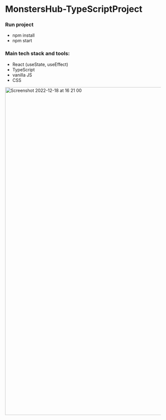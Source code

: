 # MonstersHub-TypeScriptProject

### Run project 
- npm install
- npm start

### Main tech stack and tools:
- React (useState, useEffect)
- TypeScript
- vanilla JS
- CSS


<img width="1058" alt="Screenshot 2022-12-18 at 16 21 00" src="https://user-images.githubusercontent.com/109438310/208303529-29fbeb57-10e7-410d-b3f4-aaef53589177.png">
